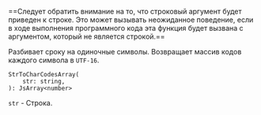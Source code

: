 

==Следует обратить внимание на то, что строковый аргумент будет приведен к строке. Это может вызывать неожиданное поведение, если в ходе выполнения программного кода эта функция будет вызвана с аргументом, который не является строкой.==

Разбивает сроку на одиночные символы. Возвращает массив кодов каждого символа в `UTF-16`.
```
StrToCharCodesArray(
	str: string,
): JsArray<number>
```
`str` - Строка.
